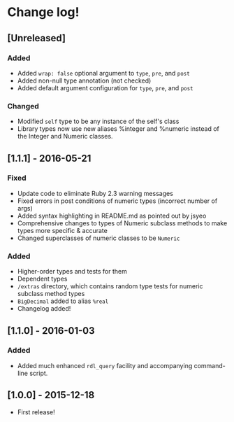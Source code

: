 # Change log!

## [Unreleased]
### Added
- Added `wrap: false` optional argument to `type`, `pre`, and `post`
- Added non-null type annotation (not checked)
- Added default argument configuration for `type`, `pre`, and `post`

### Changed
- Modified `self` type to be any instance of the self's class
- Library types now use new aliases %integer and %numeric instead of the Integer and Numeric classes.

## [1.1.1] - 2016-05-21
### Fixed
- Update code to eliminate Ruby 2.3 warning messages
- Fixed errors in post conditions of numeric types (incorrect number of args)
- Added syntax highlighting in README.md as pointed out by jsyeo
- Comprehensive changes to types of Numeric subclass methods to make types more specific & accurate
- Changed superclasses of numeric classes to be `Numeric`

### Added
- Higher-order types and tests for them
- Dependent types
- `/extras` directory, which contains random type tests for numeric subclass method types
- `BigDecimal` added to alias `%real`
- Changelog added!

## [1.1.0] - 2016-01-03
### Added
- Added much enhanced `rdl_query` facility and accompanying command-line script.

## [1.0.0] - 2015-12-18
- First release!
